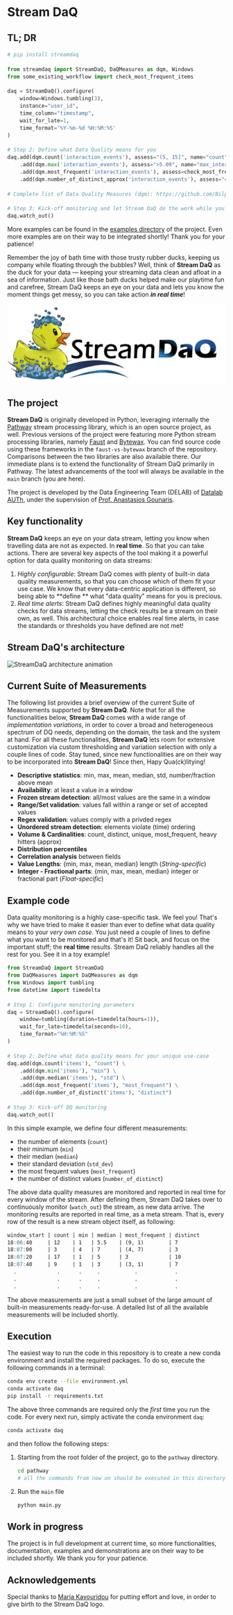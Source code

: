 # Stream DaQ

## TL; DR
```python
# pip install streamdaq

from streamdaq import StreamDaQ, DaQMeasures as dqm, Windows
from some_existing_workflow import check_most_frequent_items

daq = StreamDaQ().configure(
    window=Windows.tumbling(3),
    instance="user_id",
    time_column="timestamp",
    wait_for_late=1,
    time_format='%Y-%m-%d %H:%M:%S'
)

# Step 2: Define what Data Quality means for you
daq.add(dqm.count('interaction_events'), assess="(5, 15]", name="count") \
    .add(dqm.max('interaction_events'), assess=">5.09", name="max_interact") \
    .add(dqm.most_frequent('interaction_events'), assess=check_most_frequent_items, name="freq_interact") \
    .add(dqm.number_of_distinct_approx('interaction_events'), assess="==9", name="approx_dist_interact")

# Complete list of Data Quality Measures (dqm): https://github.com/Bilpapster/stream-DaQ/blob/main/streamdaq/DaQMeasures.py

# Step 3: Kick-off monitoring and let Stream DaQ do the work while you focus on the important
daq.watch_out()
```
More examples can be found in the [examples directory](https://github.com/Bilpapster/stream-DaQ/tree/main/examples) of the project. Even more examples are on their way to be integrated shortly! Thank you for your patience! 


Remember the joy of bath time with those trusty rubber ducks, keeping us company while floating through the bubbles?
Well, think of **Stream DaQ** as the duck for your data — keeping your streaming data clean and afloat in a sea of
information. Just like those bath ducks helped make our playtime fun and carefree, Stream DaQ keeps an eye on your data
and lets you know the moment things get messy, so you can take action ***in real time***!

<p align="center">
    <img align="middle" src="Stream%20DaQ%20logo.png" alt="Stream Data Quality logo: a rubber duck and text"/>
</p>

## The project

**Stream DaQ** is originally developed in Python, leveraging internally
the [Pathway](https://github.com/pathwaycom/pathway) stream processing library, which is an open source project, as
well. Previous versions of the project were featuring more Python stream processing libraries,
namely [Faust](https://faust-streaming.github.io/faust/) and [Bytewax](https://bytewax.io/). You can find source code
using these frameworks in the `faust-vs-bytewax` branch of the repository. Comparisons between the two libraries are
also available there. Our immediate plans is to extend the functionality of Stream DaQ primarily in Pathway. The latest
advancements of the tool will always be available in the `main` branch (you are here).

The project is developed by the Data Engineering Team (DELAB) of [Datalab AUTh](https://datalab.csd.auth.gr/), under the
supervision of [Prof. Anastasios Gounaris](https://datalab-old.csd.auth.gr/~gounaris/).

## Key functionality

**Stream DaQ** keeps an eye on your data stream, letting you know when travelling data are not as expected. In **real
time**. So that you can take actions. There are several key aspects of the tool making it a powerful option for data
quality monitoring on data streams:

1. *Highly configurable*: Stream DaQ comes with plenty of built-in data quality measurements, so that you can choose
   which of them fit your use case. We know that every data-centric application is different, so being able to **define
   ** what "data quality" means for you is precious.
2. *Real time alerts*: Stream DaQ defines highly meaningful data quality checks for data streams, letting the check
   results be a stream on their own, as well. This architectural choice enables real time alerts, in case the standards
   or thresholds you have defined are not met!

## Stream DaQ's architecture

![StreamDaQ architecture animation](https://github.com/user-attachments/assets/df59f529-c74d-425e-a19f-66a95482c716)

## Current Suite of Measurements
The following list provides a brief overview of the current Suite of Measurements supported by **Stream DaQ**. Note that for all the functionalities below, **Stream DaQ** comes with a wide range of _implementation variations_, in order to cover a broad and heterogeneous spectrum of DQ needs, depending on the domain, the task and the system at hand. For all these functionalities, **Stream DaQ** lets room for extensive customization via custom thresholding and variation selection with only a couple lines of code. Stay tuned, since new functionalities are on their way to be incorporated into **Stream DaQ**! Since then, Hapy Qua(ck)litying!

- **Descriptive statistics**: min, max, mean, median, std, number/fraction above mean
- **Availability**: at least a value in a window
- **Frozen stream detection**: all/most values are the same in a window
- **Range/Set validation**: values fall within a range or set of accepted values
- **Regex validation**: values comply with a privded regex
- **Unordered stream detection**: elements violate (time) ordering
- **Volume & Cardinalities**: count, distinct, unique, most_frequent, heavy hitters (approx)
- **Distribution percentiles**
- **Correlation analysis** between fields
- **Value Lengths**: {min, max, mean, median} length (_String-specific_)
- **Integer - Fractional parts**: {min, max, mean, median} integer or fractional part (_Float-specific_)

## Example code

Data quality monitoring is a highly case-specific task. We feel you! That's why we have tried to make it easier than
ever to define what data quality means to your *very own case*. You just need a couple of lines to define what you want
to be monitored and that's it! Sit back, and focus on the important stuff; the **real time** results. Stream DaQ
reliably handles all the rest for you. See it in a toy example!

```python
from StreamDaQ import StreamDaQ
from DaQMeasures import DaQMeasures as dqm
from Windows import tumbling
from datetime import timedelta

# Step 1: Configure monitoring parameters
daq = StreamDaQ().configure(
    window=tumbling(duration=timedelta(hours=1)),
    wait_for_late=timedelta(seconds=10),
    time_format="%H:%M:%S"
)

# Step 2: Define what data quality means for your unique use-case
daq.add(dqm.count('items'), "count") \
    .add(dqm.min('items'), "min") \
    .add(dqm.median('items'), "std") \
    .add(dqm.most_frequent('items'), "most_frequent") \
    .add(dqm.number_of_distinct('items'), "distinct")

# Step 3: Kick-off DQ monitoring
daq.watch_out()
```

In this simple example, we define four different measurements:

- the number of elements (`count`)
- their minimum (`min`)
- their median (`median`)
- their standard deviation (`std_dev`)
- the most frequent values (`most_frequent`)
- the number of distinct values (`number_of_distinct`)

The above data quality measures are monitored and reported in real time for every window of the stream.
After defining them, Stream DaQ takes over to continuously monitor (`watch_out`) the stream, as new data arrive.
The monitoring results are reported in real time, as a meta stream. That is, every row of the result is a new stream
object itself, as following:

```markdown
window_start | count | min | median | most_frequent | distinct
18:06:40     | 12    | 1   | 5.5    | (9, 1)        | 7
18:07:00     | 3     | 4   | 7      | (4, 7)        | 3
18:07:20     | 17    | 1   | 5      | 3             | 10
18:07:40     | 9     | 1   | 3      | (3, 1)        | 7
  .             .      .     .           .            .
  .             .      .     .           .            .
  .             .      .     .           .            .
```

The above measurements are just a small subset of the large amount of built-in measurements ready-for-use. A detailed 
list of all the available measurements will be included shortly.

## Execution

The easiest way to run the code in this repository is to create a new conda environment and install the required
packages. To do so, execute the following commands in a terminal:

   ```bash
   conda env create --file environment.yml
   conda activate daq
   pip install -r requirements.txt
   ```

The above three commands are required only the *first* time you run the code. For every next run, simply activate
the conda environment `daq`:

   ```bash
   conda activate daq
   ```

and then follow the following steps:

1. Starting from the root folder of the project, go to the `pathway` directory.
   ```bash
   cd pathway
   # all the commands from now on should be executed in this directory
   ```
1. Run the `main` file
    ```bash
    python main.py
    ```

## Work in progress

The project is in full development at current time, so more functionalities, documentation, examples and demonstrations
are on their way to be included shortly. We thank you for your patience.

## Acknowledgements

Special thanks to [Maria Kavouridou](https://www.linkedin.com/in/maria-kavouridou/) for putting effort and love, in
order to give birth to the Stream DaQ logo.

